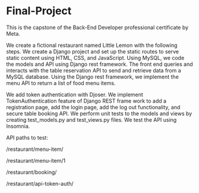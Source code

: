 # Final-Project

This is the capstone of the Back-End Developer professional certificate by Meta. 

We create a fictional restaurant named Little Lemon with the following steps.
We create a Django project and set up the static routes to serve static content using HTML, CSS, and JavaScript. 
Using MySQL, we code the models and API using Django rest framework. 
The front end queries and interacts with the table reservation API to send and retrieve data from a MySQL database.
Using the Django rest framework, we implement the menu API to return a list of food menu items.

We add token authentication with Djoser. We implement TokenAuthentication feature of Django REST frame work 
to add a registration page, add the login page, add the log out functionality, and secure table booking API. 
We perform unit tests to the models and views by creating test_models.py and test_views.py files. We test
the API using Insomnia.

API paths to test: 

/restaurant/menu-item/

/restaurant/menu-item/1

/restaurant/booking/

/restaurant/api-token-auth/
